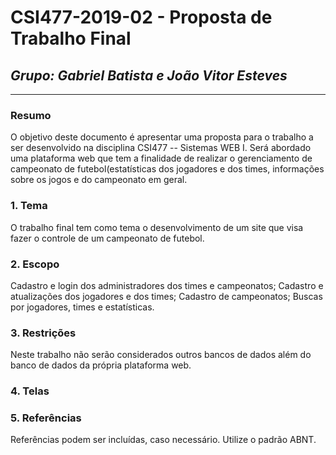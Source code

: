 # **CSI477-2019-02 - Proposta de Trabalho Final**
## *Grupo: Gabriel Batista e João Vitor Esteves*

--------------

<!-- Descrever um resumo sobre o trabalho. -->

### Resumo

  O objetivo deste documento é apresentar uma proposta para o trabalho a ser desenvolvido na disciplina CSI477 -- Sistemas WEB I. Será abordado uma plataforma web que tem a finalidade de realizar o gerenciamento de campeonato de futebol(estatísticas dos jogadores e dos times, informações sobre os jogos e do campeonato em geral.

<!-- Apresentar o tema. -->
### 1. Tema

  O trabalho final tem como tema o desenvolvimento de um site que visa fazer o controle de um campeonato de futebol.

<!-- Descrever e limitar o escopo da aplicação. -->
### 2. Escopo
  
  Cadastro e login dos administradores dos times e campeonatos;	
  Cadastro e atualizações dos jogadores e dos times;
  Cadastro de campeonatos;
  Buscas por jogadores, times e estatísticas.

<!-- Apresentar restrições de funcionalidades e de escopo. -->
### 3. Restrições

  Neste trabalho não serão considerados outros bancos de dados além do banco de dados da própria plataforma web.

<!-- Construir alguns protótipos para a aplicação, disponibilizá-los no Github e descrever o que foi considerado. //-->
### 4. Telas
<!-- 
  #### Times
  ![Times](/Telas/Tela 1.png)

  #### Cadastro de times
  ![Cadastro de times](/Telas/Tela 2.png)

  #### Registro de jogos
  ![Registro de times](/Telas/Tela 3.png)

  #### Jogos
  ![Jogos](/Telas/Tela 4.png)

  #### Preenchimento dos dados
  ![Preenchimento dos dados](/Telas/Tela 5.png)

  #### Dados
  ![Dados](/Telas/Tela 6.png)

  #### Edição dos dados
  ![Edição dos dados](/Telas/Tela 7.png) -->

### 5. Referências

  Referências podem ser incluídas, caso necessário. Utilize o padrão ABNT.